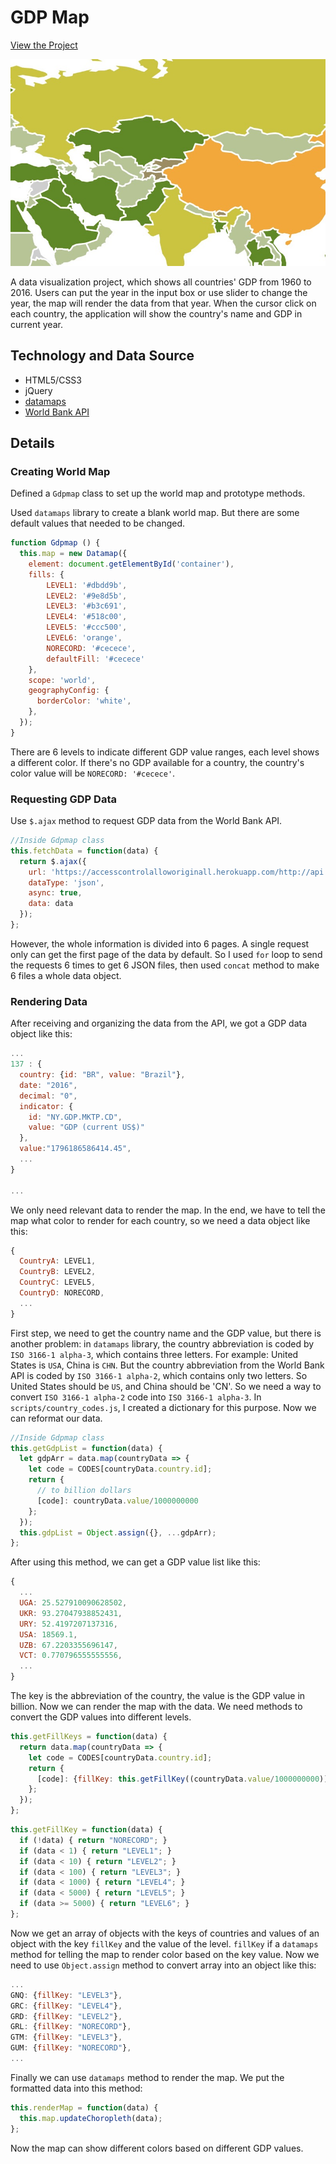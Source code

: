 # GDP Map

[View the Project](https://www.chaofan.live/GDP_Map/)

![demo](images/demo.jpg)

A data visualization project, which shows all countries' GDP from 1960 to 2016.
Users can put the year in the input box or use slider to change the year, the map
will render the data from that year.
When the cursor click on each country, the application will show the country's name and
GDP in current year.

## Technology and Data Source

* HTML5/CSS3
* jQuery
* [datamaps](https://github.com/markmarkoh/datamaps)
* [World Bank API](https://datahelpdesk.worldbank.org/knowledgebase/topics/125589-developer-information)

## Details

### Creating World Map

Defined a `Gdpmap` class to set up the world map and prototype methods.

Used `datamaps` library to create a blank world map. But there are some default values that needed to be changed.

```js
function Gdpmap () {
  this.map = new Datamap({
    element: document.getElementById('container'),
    fills: {
        LEVEL1: '#dbdd9b',
        LEVEL2: '#9e8d5b',
        LEVEL3: '#b3c691',
        LEVEL4: '#518c00',
        LEVEL5: '#ccc500',
        LEVEL6: 'orange',
        NORECORD: '#cecece',
        defaultFill: '#cecece'
    },
    scope: 'world',
    geographyConfig: {
      borderColor: 'white',
    },
  });
}
```

There are 6 levels to indicate different GDP value ranges, each level shows a different color. If there's no GDP available for a country, the country's color value will be `NORECORD: '#cecece'`.


### Requesting GDP Data

Use `$.ajax` method to request GDP data from the World Bank API.

```js
//Inside Gdpmap class
this.fetchData = function(data) {
  return $.ajax({
    url: 'https://accesscontrolalloworiginall.herokuapp.com/http://api.worldbank.org/countries/all/indicators/NY.GDP.MKTP.CD',
    dataType: 'json',
    async: true,
    data: data
  });
};
```

However, the whole information is divided into 6 pages. A single request only can get the first page of the data by default. So I used `for` loop to send the requests 6 times to get 6 JSON files, then used `concat` method to make 6 files a whole data object.

### Rendering Data

After receiving and organizing the data from the API, we got a GDP data object like this:

```js
...
137 : {
  country: {id: "BR", value: "Brazil"},
  date: "2016",
  decimal: "0",
  indicator: {
    id: "NY.GDP.MKTP.CD",
    value: "GDP (current US$)"
  },
  value:"1796186586414.45",
  ...
}

...

```

We only need relevant data to render the map. In the end, we have to tell the map what color to render for each country, so we need a data object like this:
```js
{
  CountryA: LEVEL1,
  CountryB: LEVEL2,
  CountryC: LEVEL5,
  CountryD: NORECORD,
  ...
}
```

First step, we need to get the country name and the GDP value, but there is another problem: in `datamaps` library, the country abbreviation is coded by `ISO 3166-1 alpha-3`, which contains three letters. For example: United States is `USA`, China is `CHN`. But the country abbreviation from the World Bank API is coded by `ISO 3166-1 alpha-2`, which contains only two letters. So United States should be `US`, and China should be 'CN'. So we need a way to convert `ISO 3166-1 alpha-2` code into `ISO 3166-1 alpha-3`. In `scripts/country_codes.js`, I created a dictionary for this purpose. Now we can reformat our data.

```js
//Inside Gdpmap class
this.getGdpList = function(data) {
  let gdpArr = data.map(countryData => {
    let code = CODES[countryData.country.id];
    return {
      // to billion dollars
      [code]: countryData.value/1000000000
    };
  });
  this.gdpList = Object.assign({}, ...gdpArr);
};
```

After using this method, we can get a GDP value list like this:

```js
{
  ...
  UGA: 25.527910090628502,
  UKR: 93.27047938852431,
  URY: 52.4197207137316,
  USA: 18569.1,
  UZB: 67.2203355696147,
  VCT: 0.770796555555556,
  ...
}
```

The key is the abbreviation of the country, the value is the GDP value in billion. Now we can render the map with the data. We need methods to convert the GDP values into different levels.

```js
this.getFillKeys = function(data) {
  return data.map(countryData => {
    let code = CODES[countryData.country.id];
    return {
      [code]: {fillKey: this.getFillKey((countryData.value/1000000000))}
    };
  });
};
```

```js
this.getFillKey = function(data) {
  if (!data) { return "NORECORD"; }
  if (data < 1) { return "LEVEL1"; }
  if (data < 10) { return "LEVEL2"; }
  if (data < 100) { return "LEVEL3"; }
  if (data < 1000) { return "LEVEL4"; }
  if (data < 5000) { return "LEVEL5"; }
  if (data >= 5000) { return "LEVEL6"; }
};
```

Now we get an array of objects with the keys of countries and values of an object with the key `fillKey` and the value of the level. `fillKey` if a `datamaps` method for telling the map to render color based on the key value. Now we need to use `Object.assign` method to convert array into an object like this:

```js
...
GNQ: {fillKey: "LEVEL3"},
GRC: {fillKey: "LEVEL4"},
GRD: {fillKey: "LEVEL2"},
GRL: {fillKey: "NORECORD"},
GTM: {fillKey: "LEVEL3"},
GUM: {fillKey: "NORECORD"},
...
```

Finally we can use `datamaps` method to render the map. We put the formatted data into this method:

```js
this.renderMap = function(data) {
  this.map.updateChoropleth(data);
};
```

Now the map can show different colors based on different GDP values.

